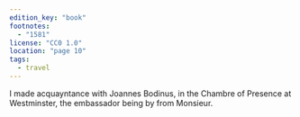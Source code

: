 ```yaml
---
edition_key: "book"
footnotes:
  - "1581"
license: "CC0 1.0"
location: "page 10"
tags:
  - travel
---
```

I made acquayntance with
Joannes Bodinus, in the Chambre of Presence at Westminster,
the embassador being by from Monsieur.
